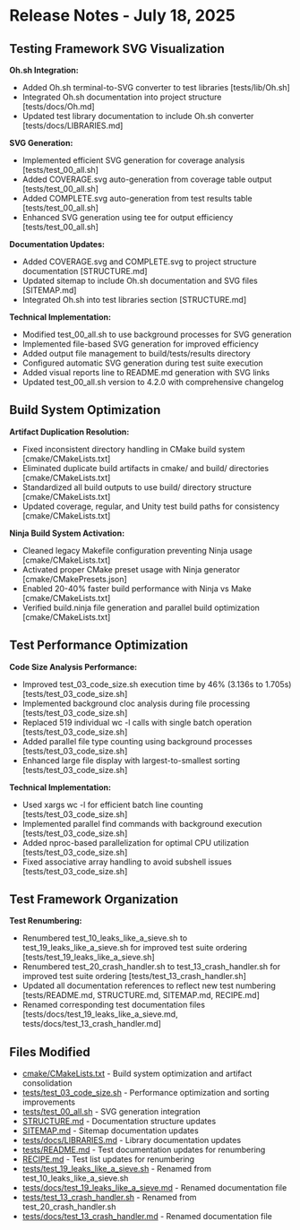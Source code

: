 # Release Notes - July 18, 2025

## Testing Framework SVG Visualization

**Oh.sh Integration:**

- Added Oh.sh terminal-to-SVG converter to test libraries [tests/lib/Oh.sh]
- Integrated Oh.sh documentation into project structure [tests/docs/Oh.md]
- Updated test library documentation to include Oh.sh converter [tests/docs/LIBRARIES.md]

**SVG Generation:**

- Implemented efficient SVG generation for coverage analysis [tests/test_00_all.sh]
- Added COVERAGE.svg auto-generation from coverage table output [tests/test_00_all.sh]
- Added COMPLETE.svg auto-generation from test results table [tests/test_00_all.sh]
- Enhanced SVG generation using tee for output efficiency [tests/test_00_all.sh]

**Documentation Updates:**

- Added COVERAGE.svg and COMPLETE.svg to project structure documentation [STRUCTURE.md]
- Updated sitemap to include Oh.sh documentation and SVG files [SITEMAP.md]
- Integrated Oh.sh into test libraries section [STRUCTURE.md]

**Technical Implementation:**

- Modified test_00_all.sh to use background processes for SVG generation
- Implemented file-based SVG generation for improved efficiency
- Added output file management to build/tests/results directory
- Configured automatic SVG generation during test suite execution
- Added visual reports line to README.md generation with SVG links
- Updated test_00_all.sh version to 4.2.0 with comprehensive changelog

## Build System Optimization

**Artifact Duplication Resolution:**

- Fixed inconsistent directory handling in CMake build system [cmake/CMakeLists.txt]
- Eliminated duplicate build artifacts in cmake/ and build/ directories [cmake/CMakeLists.txt]
- Standardized all build outputs to use build/<target> directory structure [cmake/CMakeLists.txt]
- Updated coverage, regular, and Unity test build paths for consistency [cmake/CMakeLists.txt]

**Ninja Build System Activation:**

- Cleaned legacy Makefile configuration preventing Ninja usage [cmake/CMakeLists.txt]
- Activated proper CMake preset usage with Ninja generator [cmake/CMakePresets.json]
- Enabled 20-40% faster build performance with Ninja vs Make [cmake/CMakeLists.txt]
- Verified build.ninja file generation and parallel build optimization [cmake/CMakeLists.txt]

## Test Performance Optimization

**Code Size Analysis Performance:**

- Improved test_03_code_size.sh execution time by 46% (3.136s to 1.705s) [tests/test_03_code_size.sh]
- Implemented background cloc analysis during file processing [tests/test_03_code_size.sh]
- Replaced 519 individual wc -l calls with single batch operation [tests/test_03_code_size.sh]
- Added parallel file type counting using background processes [tests/test_03_code_size.sh]
- Enhanced large file display with largest-to-smallest sorting [tests/test_03_code_size.sh]

**Technical Implementation:**

- Used xargs wc -l for efficient batch line counting [tests/test_03_code_size.sh]
- Implemented parallel find commands with background execution [tests/test_03_code_size.sh]
- Added nproc-based parallelization for optimal CPU utilization [tests/test_03_code_size.sh]
- Fixed associative array handling to avoid subshell issues [tests/test_03_code_size.sh]

## Test Framework Organization

**Test Renumbering:**

- Renumbered test_10_leaks_like_a_sieve.sh to test_19_leaks_like_a_sieve.sh for improved test suite ordering [tests/test_19_leaks_like_a_sieve.sh]
- Renumbered test_20_crash_handler.sh to test_13_crash_handler.sh for improved test suite ordering [tests/test_13_crash_handler.sh]
- Updated all documentation references to reflect new test numbering [tests/README.md, STRUCTURE.md, SITEMAP.md, RECIPE.md]
- Renamed corresponding test documentation files [tests/docs/test_19_leaks_like_a_sieve.md, tests/docs/test_13_crash_handler.md]

## Files Modified

- [cmake/CMakeLists.txt](../../../cmake/CMakeLists.txt) - Build system optimization and artifact consolidation
- [tests/test_03_code_size.sh](../../../tests/test_03_code_size.sh) - Performance optimization and sorting improvements
- [tests/test_00_all.sh](../../../tests/test_00_all.sh) - SVG generation integration
- [STRUCTURE.md](../../../STRUCTURE.md) - Documentation structure updates
- [SITEMAP.md](../../../SITEMAP.md) - Sitemap documentation updates
- [tests/docs/LIBRARIES.md](../../../tests/docs/LIBRARIES.md) - Library documentation updates
- [tests/README.md](../../../tests/README.md) - Test documentation updates for renumbering
- [RECIPE.md](../../../RECIPE.md) - Test list updates for renumbering
- [tests/test_19_leaks_like_a_sieve.sh](../../../tests/test_19_leaks_like_a_sieve.sh) - Renamed from test_10_leaks_like_a_sieve.sh
- [tests/docs/test_19_leaks_like_a_sieve.md](../../../tests/docs/test_19_leaks_like_a_sieve.md) - Renamed documentation file
- [tests/test_13_crash_handler.sh](../../../tests/test_13_crash_handler.sh) - Renamed from test_20_crash_handler.sh
- [tests/docs/test_13_crash_handler.md](../../../tests/docs/test_13_crash_handler.md) - Renamed documentation file